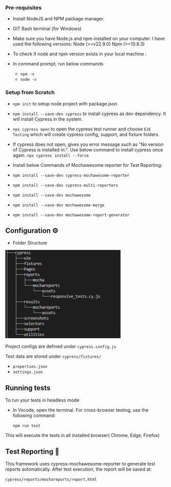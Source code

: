 ### Pre-requisites

- Install NodeJS and NPM package manager.
- GIT Bash terminal (for Windows)
- Make sure you have Node.js and npm installed on your computer. I have used the following versions:
  Node (>=v22.9.0)
  Npm (>=10.8.3)
- To check if node and npm version exists in your local machine :
- In command prompt, run below commands

  - `npm -v`
  - `node -v`

### Setup from Scratch

- `npm init` to setup node project with package.json
- `npm install --save-dev cypress` to install cypress as dev dependency. It will install Cypress in the system.
- `npx cypress open` to open the cypress test runner and choose `E2E Testing` which will create cypress config, support, and fixture folders.
- If cypress does not open, gives you error message such as "No version of Cypress is installed in:". Use below command to install cypress once again.
  `npx cypress install --force`

- Install below Commands of Mochawesome reporter for Test Reporting:
- `npm install --save-dev cypress-mochawesome-reporter`
- `npm install --save-dev cypress-multi-reporters`
- `npm install --save-dev mochawesome`
- `npm install --save-dev mochawesome-merge`
- `npm install --save-dev mochawesome-report-generator`

## Configuration ⚙️

- Folder Structure

![alt text](image.png)

Project configs are defined under `cypress.config.js`

Test data are stored under `cypress/fixtures/`

- `properties.json`
- `settings.json`

## Running tests

To run your tests in headless mode

- In Vscode, open the terminal. For cross-browser testing, use the following command:

  `npm run test`

This will execute the tests in all installed browser( Chrome, Edge, Firefox)

## Test Reporting 📑

This framework uses cypress-mochawesome-reporter to generate test reports automatically. After test execution,
the report will be saved at:

`cypress/reports/mochareports/report.html`
